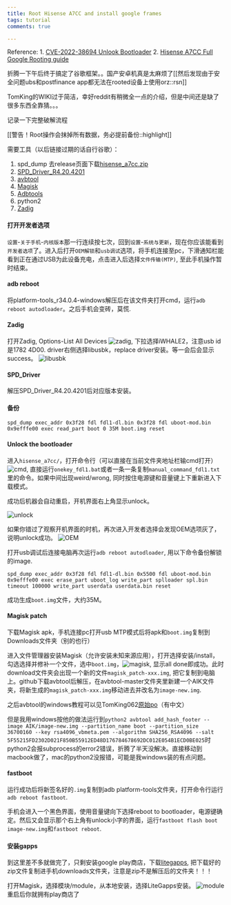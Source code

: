 ```yaml
---
title: Root Hisense A7CC and install google frames
tags: tutorial
comments: true

---
```


Reference:
    1. [CVE-2022-38694 Unlook Bootloader](https://github.com/TomKing062/CVE-2022-38694_unlock_bootloader)
    2. [Hisense A7CC Full Google Rooting guide](https://www.reddit.com/r/eink/comments/15vqik0/hisense_a7cc_full_google_rooting_guide/?share_id=GuK6Bd5LhSMONrfxtXMrY&utm_content=2&utm_medium=android_app&utm_name=androidcss&utm_source=share&utm_term=1)

折腾一下午后终于搞定了谷歌框架。。国产安卓机真是太麻烦了[[然后发现由于安全问题ubs和postfinance app都无法在rooted设备上使用orz::rsn]]

TomKing的WIKI过于简洁，幸好reddit有稍微全一点的介绍，但是中间还是缺了很多东西全靠猜。。。

记录一下完整破解流程

[[警告！Root操作会抹掉所有数据，务必提前备份::highlight]]

需要工具（以后链接过期的话自行谷歌）：
1. spd_dump 去release页面下载[hisense_a7cc.zip](https://github.com/TomKing062/CVE-2022-38694_unlock_bootloader/releases)
2. [SPD_Driver_R4.20.4201](https://androiddatahost.com/dsa6h)
3. [avbtool](https://github.com/zhuzhizhan/avbtool)
4. [Magisk](https://github.com/topjohnwu/Magisk/releases)
5. [Adbtools](https://developer.android.com/tools/releases/platform-tools)
6. python2
7. [Zadig](https://zadig.akeo.ie/)


#### 打开开发者选项
`设置`-`关于手机`-`内核版本`那一行连续按七次，回到`设置`-`系统与更新`，现在你应该能看到`开发者选项`了。进入后打开`OEM解锁`和`usb调试`选项，将手机连接至pc，下滑通知栏能看到正在通过USB为此设备充电，点击进入后选择`文件传输(MTP)`, 至此手机操作暂时结束。

#### adb reboot
将platform-tools_r34.0.4-windows解压后在该文件夹打开cmd，运行`adb reboot autodloader`。之后手机会变砖，莫慌.

#### Zadig
打开Zadig, Options-List All Devices
![zadig](../assets/inserts/a7cc/zadig.jpg), 下拉选择iWHALE2，注意usb id是1782 4D00. driver右侧选择libusbk，replace driver安装。等一会后会显示success。
![libusbk](../assets/inserts/a7cc/libusbk.jpg)

#### SPD_Driver

解压SPD_Driver_R4.20.4201后对应版本安装。

#### 备份

```
spd_dump exec_addr 0x3f28 fdl fdl1-dl.bin 0x3f28 fdl uboot-mod.bin 0x9efffe00 exec read_part boot 0 35M boot.img reset
```
#### Unlock the bootloader

进入`hisense_a7cc/`，打开命令行（可以直接在当前文件夹地址栏输cmd打开）
![cmd](../assets/inserts/a7cc/cmd.png), 直接运行`onekey_fdl1.bat`或者一条一条复制`manual_command_fdl1.txt`里的命令。如果中间出现weird/wrong, 同时按住电源键和音量键上下重新进入下载模式。

成功后机器会自动重启，开机界面右上角显示unlock。

![unlock](../assets/inserts/a7cc/unlock.jpg)

如果你错过了观察开机界面的时机，再次进入开发者选择会发现OEM选项灰了，说明unlock成功。
![OEM](../assets/inserts/a7cc/oem.jpg)

打开usb调试后连接电脑再次运行`adb reboot autodloader`, 用以下命令备份解锁的image.

`spd_dump exec_addr 0x3f28 fdl fdl1-dl.bin 0x5500 fdl uboot-mod.bin 0x9efffe00 exec erase_part uboot_log write_part splloader spl.bin timeout 100000 write_part userdata userdata.bin reset`

成功生成`boot.img`文件，大约35M。

#### Magisk patch

下载Magisk apk，手机连接pc打开usb MTP模式后将apk和`boot.img`复制到Downloads文件夹（别的也行）

进入文件管理器安装Magisk（允许安装未知来源应用），打开选择安装/install， 勾选选择并修补一个文件，选中`boot.img`，![magisk](../assets/inserts/a7cc/patch.jpg), 显示all done即成功。此时download文件夹会出现一个新的文件`magisk_patch-xxx.img`, 把它复制到电脑上。github下载avbtool后解压，在avbtool-master文件夹里新建一个AIK文件夹，将新生成的`magisk_patch-xxx.img`移动进去并改名为`image-new.img`.

之后avbtool的windows教程可以见TomKing062[原始po](https://github.com/TomKing062/CVE-2022-38694_unlock_bootloader/wiki/Magisk)（有中文）

但是我用windows按他的做法运行到`python2 avbtool add_hash_footer --image AIK/image-new.img --partition_name boot --partition_size 36700160 --key rsa4096_vbmeta.pem --algorithm SHA256_RSA4096 --salt 5F55215FD2302D021F850B55912ED48D176784678692DC012E054B1ECD0BE025`时python2会报subprocess的error2错误，折腾了半天没解决。直接移动到macbook做了，mac的python2没报错，可能是我windows装的有点问题。

#### fastboot
运行成功后将新签名好的`.img`复制到adb platform-tools文件夹，打开命令行运行`adb reboot fastboot`.

手机会进入一个黑色界面，使用音量键向下选择reboot to bootloader，电源键确定。然后又会显示那个右上角有unlock小字的界面，运行`fastboot flash boot image-new.img`和`fastboot reboot`. 

#### 安装gapps

到这里差不多就做完了，只剩安装google play商店，下载[litegapps](https://sourceforge.net/projects/litegapps/files/litegapps/arm64/29/lite/v2.9/%5BMAGISK%5DLiteGapps_arm64_10.0_v2.9_official.zip/download), 把下载好的zip文件复制进手机downloads文件夹，注意是zip不是解压后的文件夹！！！

打开Magisk，选择模块/module，从本地安装，选择LiteGapps安装。
![module](../assets/inserts/a7cc/module.jpg)
重启后你就拥有play商店了









